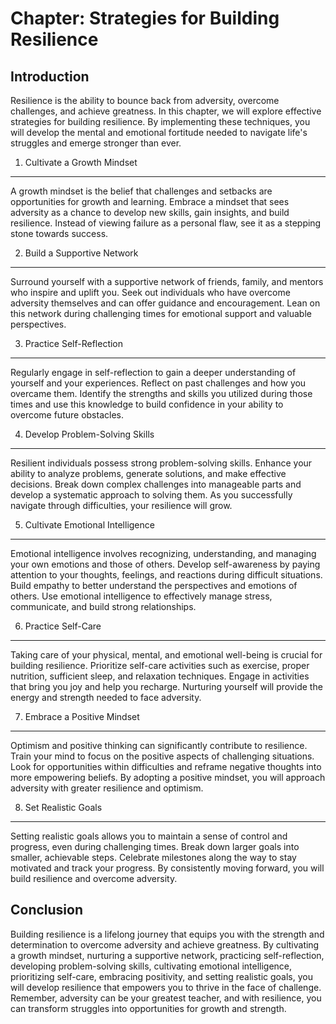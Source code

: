 Chapter: Strategies for Building Resilience
===========================================

Introduction
------------

Resilience is the ability to bounce back from adversity, overcome challenges, and achieve greatness. In this chapter, we will explore effective strategies for building resilience. By implementing these techniques, you will develop the mental and emotional fortitude needed to navigate life's struggles and emerge stronger than ever.

1. Cultivate a Growth Mindset
-----------------------------

A growth mindset is the belief that challenges and setbacks are opportunities for growth and learning. Embrace a mindset that sees adversity as a chance to develop new skills, gain insights, and build resilience. Instead of viewing failure as a personal flaw, see it as a stepping stone towards success.

2. Build a Supportive Network
-----------------------------

Surround yourself with a supportive network of friends, family, and mentors who inspire and uplift you. Seek out individuals who have overcome adversity themselves and can offer guidance and encouragement. Lean on this network during challenging times for emotional support and valuable perspectives.

3. Practice Self-Reflection
---------------------------

Regularly engage in self-reflection to gain a deeper understanding of yourself and your experiences. Reflect on past challenges and how you overcame them. Identify the strengths and skills you utilized during those times and use this knowledge to build confidence in your ability to overcome future obstacles.

4. Develop Problem-Solving Skills
---------------------------------

Resilient individuals possess strong problem-solving skills. Enhance your ability to analyze problems, generate solutions, and make effective decisions. Break down complex challenges into manageable parts and develop a systematic approach to solving them. As you successfully navigate through difficulties, your resilience will grow.

5. Cultivate Emotional Intelligence
-----------------------------------

Emotional intelligence involves recognizing, understanding, and managing your own emotions and those of others. Develop self-awareness by paying attention to your thoughts, feelings, and reactions during difficult situations. Build empathy to better understand the perspectives and emotions of others. Use emotional intelligence to effectively manage stress, communicate, and build strong relationships.

6. Practice Self-Care
---------------------

Taking care of your physical, mental, and emotional well-being is crucial for building resilience. Prioritize self-care activities such as exercise, proper nutrition, sufficient sleep, and relaxation techniques. Engage in activities that bring you joy and help you recharge. Nurturing yourself will provide the energy and strength needed to face adversity.

7. Embrace a Positive Mindset
-----------------------------

Optimism and positive thinking can significantly contribute to resilience. Train your mind to focus on the positive aspects of challenging situations. Look for opportunities within difficulties and reframe negative thoughts into more empowering beliefs. By adopting a positive mindset, you will approach adversity with greater resilience and optimism.

8. Set Realistic Goals
----------------------

Setting realistic goals allows you to maintain a sense of control and progress, even during challenging times. Break down larger goals into smaller, achievable steps. Celebrate milestones along the way to stay motivated and track your progress. By consistently moving forward, you will build resilience and overcome adversity.

Conclusion
----------

Building resilience is a lifelong journey that equips you with the strength and determination to overcome adversity and achieve greatness. By cultivating a growth mindset, nurturing a supportive network, practicing self-reflection, developing problem-solving skills, cultivating emotional intelligence, prioritizing self-care, embracing positivity, and setting realistic goals, you will develop resilience that empowers you to thrive in the face of challenge. Remember, adversity can be your greatest teacher, and with resilience, you can transform struggles into opportunities for growth and strength.
